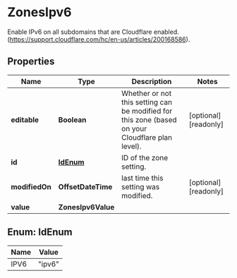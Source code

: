 

# ZonesIpv6

Enable IPv6 on all subdomains that are Cloudflare enabled.  (https://support.cloudflare.com/hc/en-us/articles/200168586).

## Properties

| Name | Type | Description | Notes |
|------------ | ------------- | ------------- | -------------|
|**editable** | **Boolean** | Whether or not this setting can be modified for this zone (based on your Cloudflare plan level). |  [optional] [readonly] |
|**id** | [**IdEnum**](#IdEnum) | ID of the zone setting. |  |
|**modifiedOn** | **OffsetDateTime** | last time this setting was modified. |  [optional] [readonly] |
|**value** | **ZonesIpv6Value** |  |  |



## Enum: IdEnum

| Name | Value |
|---- | -----|
| IPV6 | &quot;ipv6&quot; |



